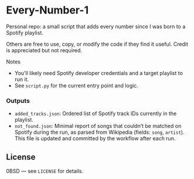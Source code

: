 # Every-Number-1

Personal repo: a small script that adds every number since I was born to a Spotify playlist.

Others are free to use, copy, or modify the code if they find it useful. Credit is appreciated but not required.

Notes
- You’ll likely need Spotify developer credentials and a target playlist to run it.
- See `script.py` for the current entry point and logic.

### Outputs
- `added_tracks.json`: Ordered list of Spotify track IDs currently in the playlist.
- `not_found.json`: Minimal report of songs that couldn’t be matched on Spotify during the run, as parsed from Wikipedia (fields: `song`, `artist`). This file is updated and committed by the workflow after each run.

## License

0BSD — see `LICENSE` for details.
